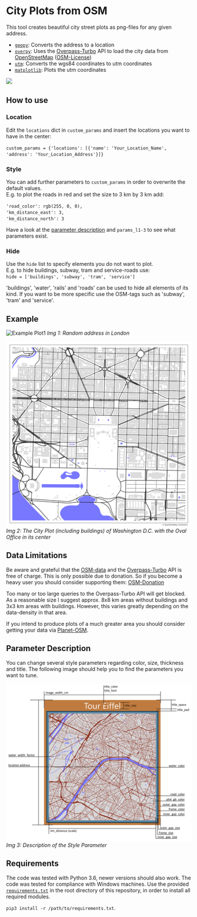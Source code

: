 # City Plots from OSM 
This tool creates beautiful city street plots as png-files for any given address.

* [`geopy`](https://geopy.readthedocs.io/): Converts the address to a location
* [`overpy`](https://pypi.org/project/overpy/): Uses the [Overpass-Turbo](https://overpass-turbo.eu/) API to load the city data from [OpenStreetMap](https://www.openstreetmap.org) ([OSM-License](https://www.openstreetmap.org/copyright/en))
* [`utm`](https://pypi.org/project/utm/): Converts the wgs84 coordinates to utm coordinates
* [`matplotlib`](https://matplotlib.org/): Plots the utm coordinates

<img src="ExampleOutputs/London.png" width="200"/>

## How to use
### Location
Edit the `locations` dict in `custom_params` and insert the locations you want to have in the center:
 
`custom_params = {'locations': [{'name': 'Your_Location_Name', 'address': 'Your_Location_Address'}]}`

### Style
You can add further parameters to `custom_params` in order to overwrite the default values.  
E.g. to plot the roads in red and set the size to 3 km by 3 km add: 

`'road_color': rgb(255, 0, 0),`  
`'km_distance_east': 3,`  
`'km_distance_north': 3`

Have a look at the [parameter description](#parameter-description) and `params_l1-3` to see what parameters exist.         
### Hide 
Use the `hide` list to specify elements you do not want to plot.  
E.g. to hide buildings, subway, tram and service-roads use:   
`hide = ['buildings', 'subway', 'tram', 'service']`  

'buildings', 'water', 'rails' and 'roads' can be used to hide all elements of its kind. If you want to be more specific use the OSM-tags such as 'subway', 'tram' and 'service'. 

## Example
![Example Plot1](ExampleOutputs/London.png)
_Img 1: Random address in London_


![Example Plot2](ExampleOutputs/Trump.png)
_Img 2: The City Plot (including buildings) of Washington D.C. with the Oval Office in its center_

## Data Limitations
Be aware and grateful that the [OSM-data](https://www.openstreetmap.org) and the [Overpass-Turbo](https://overpass-turbo.eu/) API is free of charge. 
This is only possible due to donation. So if you become a heavy user you should consider supporting them: [OSM-Donation](https://wiki.openstreetmap.org/wiki/Donations)

Too many or too large queries to the Overpass-Turbo API will get blocked. As a reasonable size I suggest approx. 8x8 km areas without buildings and 3x3 km areas with buildings. However, this varies greatly depending on the data-density in that area.  

If you intend to produce plots of a much greater area you should consider getting your data via [Planet-OSM](https://wiki.openstreetmap.org/wiki/Planet.osm).

## Parameter Description
You can change several style parameters regarding color, size, thickness and title. The following image should help you to find the parameters you want to tune. 

![Example Plot3](ExampleOutputs/ParameterExample.png)
_Img 3: Description of the Style Parameter_

## Requirements
The code was tested with Python 3.6, newer versions should also work. The code was tested for compliance with Windows machines. Use the provided [`requirements.txt`](requirements.txt) in the root directory of this repository, in order to install all required modules.  

`pip3 install -r /path/to/requirements.txt`. 
